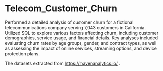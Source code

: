 # Telecom_Customer_Churn
Performed a detailed analysis of customer churn for a fictional telecommunications company serving 7,043 customers in California. Utilized SQL to explore various factors affecting churn, including customer demographics, service usage, and financial details. Key analyses included evaluating churn rates by age groups, gender, and contract types, as well as assessing the impact of online services, streaming options, and device protection plans.

The datasets extracted from https://mavenanalytics.io/ .

